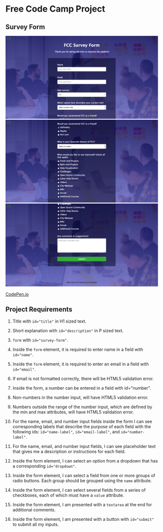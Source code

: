 # Free Code Camp Project
## Survey Form

![Survey Form 1](images/FCC%20Survey%20Form%201.png)
![Survey Form 2](images/FCC%20Survey%20Form%202.png)
![Survey Form 3](images/FCC%20Survey%20Form%203.png)

[CodePen.io](https://codepen.io/careychua/pen/OJywvQm)


## Project Requirements
1. Title with ```id="title"``` in H1 sized text.
   
2. Short explanation with ```id="description"``` in P sized text.

3. ```form``` with ```id="survey-form"```.

4. Inside the ```form``` element, it is required to enter name in a field with ```id="name"```.

5. Inside the ```form``` element, it is required to enter an email in a field with ```id="email"```.

6. If email is not formatted correctly, there will be HTML5 validation error.

7. Inside the form, a number can be entered in a field with id="number".

8. Non-numbers in the number input, will have HTML5 validation error.

9.  Numbers outside the range of the number input, which are defined by the min and max attributes, will have HTML5 validation error.

10. For the name, email, and number input fields inside the form I can see corresponding labels that describe the purpose of each field with the following ids: ```id="name-label"```, ```id="email-label"```, and ```id="number-label"```.

11. For the name, email, and number input fields, I can see placeholder text that gives me a description or instructions for each field.

12. Inside the form element, I can select an option from a dropdown that has a corresponding ```id="dropdown"```.

13. Inside the form element, I can select a field from one or more groups of radio buttons. Each group should be grouped using the ```name``` attribute.

14. Inside the form element, I can select several fields from a series of checkboxes, each of which must have a ```value``` attribute.

15. Inside the form element, I am presented with a ```textarea``` at the end for additional comments.

16. Inside the form element, I am presented with a button with ```id="submit"``` to submit all my inputs.
